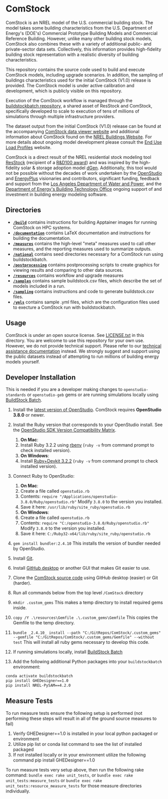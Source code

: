 # ComStock
ComStock is an NREL model of the U.S. commercial building stock. The model takes some building characteristics from the
U.S. Department of Energy's (DOE's) Commercial Prototype Building Models and Commercial Reference Building. However,
unlike many other building stock models, ComStock also combines these with a variety of additional public- and
private-sector data sets. Collectively, this information provides high-fidelity building stock representation with a
realistic diversity of building characteristics.

This repository contains the source code used to build and execute ComStock models, including upgrade scenarios. In
addition, the sampling of buildings characteristics used for the initial ComStock (V1.0) release is provided.  The ComStock model is under active calibration and development, which is publicly visible on this repository.

Execution of the ComStock workflow is managed through the [buildstockbatch repository](https://github.com/NREL/buildstockbatch), a shared asset of ResStock and ComStock,
specifically developed to scale to execution of tens of millions of simulations through multiple infrastructure
providers.

The dataset output from the initial ComStock (V1.0) release can be found at the accompanying
[ComStock data viewer website](https://comstock.nrel.gov) and additional information about ComStock found on the
[NREL Buildings Website](https://www.nrel.gov/buildings/comstock.html). For more details about ongoing model development
please consult the [End Use Load Profiles](https://www.nrel.gov/buildings/end-use-load-profiles.html) website.

ComStock is a direct result of the NREL residential stock modeling tool
[ResStock](https://www.nrel.gov/buildings/resstock.html) (recipient of a
[R&D100 award](https://www.rdworldonline.com/rd100/resstock-a-21st-century-tool-for-energy-efficiency-modeling-with-unparalleled-granularity/))
and was inspired by the high-fidelity solar & storage adoption model [dGen](https://www.nrel.gov/analysis/dgen/).
Additionally, this tool would not be possible without the decades of work undertaken by the
[OpenStudio](https://www.openstudio.net/) and [EnergyPlus](https://energyplus.net/) visionaries and contributors,
significant funding, feedback and support from the [Los Angeles Department of Water and Power](https://www.ladwp.com/),
and the [Department of Energy's Building Technology Office](https://www.energy.gov/eere/buildings/building-technologies-office)
ongoing support of and investment in building energy modeling software.

## Directories
- [**`/build`**](https://github.com/NREL/ComStock/tree/main/build) contains instructions for building Apptainer images for running ComStock on HPC systems.
- [**`/documentation`**](https://github.com/NREL/ComStock/tree/main/documentation) contains LaTeX documentation and instructions for building the documentation.
- [**`/measures`**](https://github.com/NREL/ComStock/tree/main/measures) contains the high-level "meta" measures used to call other measures, and the reporting measures used to summarize outputs.
- [**`/national`**](https://github.com/NREL/ComStock/tree/main/national) contains seed directories necessary for a ComStock run using buildstockbatch.
- [**`/postprocessing`**](https://github.com/NREL/ComStock/tree/main/postprocessing) contains postprocessing scripts to create graphics for viewing results and comparing to other data sources.
- [**`/resources`**](https://github.com/NREL/ComStock/tree/main/resources) contains workflow and upgrade measures
- [**`/samples`**](https://github.com/NREL/ComStock/tree/main/samples) contains sample buildstock.csv files, which describe the set of models included in a run.
- [**`/sampling`**](https://github.com/NREL/ComStock/tree/main/sampling) contains instructions and code to generate buildstock.csv files.
- [**`/ymls`**](https://github.com/NREL/ComStock/tree/main/ymls) contains sample .yml files, which are the configuration files used to execture a ComStock run with buildstockbatch.

## Usage
ComStock is under an open source license. See [LICENSE.txt](https://github.com/NREL/ComStock/blob/develop/LICENSE.txt) in this directory.
You are welcome to use this repository for your own use. However, we do not provide technical support. Please refer to our [technical assistance documentation](https://nrel.github.io/ComStock.github.io/docs/resources/resources.html) instead. We strongly suggest and support using the public datasets instead of attempting to run millions of building energy models yourself.

## Developer Installation
This is needed if you are a developer making changes to `openstudio-standards` or `openstudio-geb` gems or are running simulations locally using [BuildStock Batch](https://buildstockbatch.readthedocs.io/en/stable/).

1. Install the [latest version of OpenStudio](https://github.com/NREL/OpenStudio/releases). ComStock requires **OpenStudio 3.8.0** or newer.
2. Install the Ruby version that corresponds to your OpenStudio install. See the [OpenStudio SDK Version Compatibility Matrix](https://github.com/NREL/OpenStudio/wiki/OpenStudio-SDK-Version-Compatibility-Matrix).
      1. **On Mac**:
      2. Install Ruby 3.2.2 using [rbenv](http://octopress.org/docs/setup/rbenv/) (`ruby -v` from command prompt to check installed version).
      3. **On Windows**:
      4. Install [Ruby+Devkit 3.2.2](https://rubyinstaller.org/downloads/archives) (`ruby -v` from command prompt to check installed version).

3. Connect Ruby to OpenStudio:
	1. **On Mac**:
	2. Create a file called `openstudio.rb`
	3. Contents: `require "/Applications/openstudio-3.8.0/Ruby/openstudio.rb"` Modify `3.8.0` to the version you installed.
	4. Save it here: `/usr/lib/ruby/site_ruby/openstudio.rb`
	5. **On Windows**:
	6. Create a file called `openstudio.rb`
	7. Contents: `require "C:/openstudio-3.8.0/Ruby/openstudio.rb"`  Modify `3.8.0` to the version you installed.
	8. Save it here: `C:/Ruby32-x64/lib/ruby/site_ruby/openstudio.rb`

4. `gem install bundler:2.4.10` This installs the version of bundler needed by OpenStudio.
5. Install [Git](https://git-scm.com/).
6. Install [GitHub desktop](https://desktop.github.com/) or another GUI that makes Git easier to use.
7. Clone the [ComStock source code](https://github.com/NREL/ComStock.git) using GitHub desktop (easier) or Git (harder).
8. Run all commands below from the top level `/ComStock` directory
9. `mkdir .custom_gems` This makes a temp directory to install required gems inside.
10. `copy /Y .\resources\Gemfile .\.custom_gems\Gemfile` This copies the Gemfile to the temp directory.
11. `bundle _2.4.10_ install --path "C:/GitRepos/ComStock/.custom_gems" --gemfile "C:/GitRepos/ComStock/.custom_gems/Gemfile" --without test` This will install all ruby gems necessary to develop this code.
12. If running simulations locally, install [BuildStock Batch](https://buildstockbatch.readthedocs.io/en/stable/installation.html#local)
13. Add the following additional Python packages into your `buildstockbatch` environment:
```bash
conda activate buildstockbatch
pip install GHEDesigner==1.0
pip install NREL-PySAM==4.2.0
```
## Measure Tests
To run measure tests ensure the following setup is performed (not performing these steps will result in all of the ground source measures to fail)
1. Verify GHEDesigner==1.0 is installed in your local python packaged or environment
2. Utilize pip list or conda list command to see the list of installed packaged
3. If not installed locally or in your environment utilize the following command
pip install GHEDesigner==1.0


To run measure tests very setup above, then run the following rake command:
`bundle exec rake unit_tests`, or `bundle exec rake unit_tests:measure_tests` or `bundle exec rake unit_tests:resource_measure_tests` for those measure directories individually.
